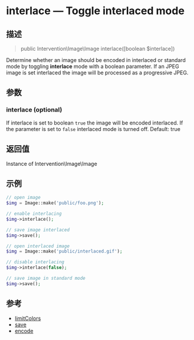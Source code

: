 # interlace — Toggle interlaced mode

## 描述

> public Intervention\Image\Image interlace([boolean $interlace])

Determine whether an image should be encoded in interlaced or standard mode by toggling **interlace** mode with a boolean parameter. If an JPEG image is set interlaced the image will be processed as a progressive JPEG.


## 参数

### interlace (optional)
If interlace is set to boolean ```true``` the image will be encoded interlaced. If the parameter is set to ```false``` interlaced mode is turned off. Default: true


## 返回值
Instance of Intervention\Image\Image

## 示例

```php
// open image
$img = Image::make('public/foo.png');

// enable interlacing
$img->interlace();

// save image interlaced
$img->save();

// open interlaced image
$img = Image::make('public/interlaced.gif');

// disable interlacing
$img->interlace(false);

// save image in standard mode
$img->save();
```

## 参考

- [limitColors](/api/limitColors)
- [save](/api/save)
- [encode](/api/encde)
